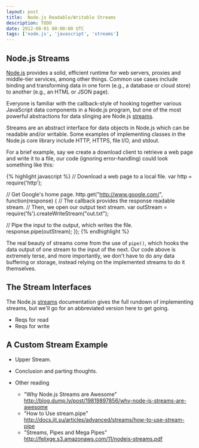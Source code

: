 ```yaml
---
layout: post
title:  Node.js Readable/Writable Streams
description: TODO
date: 2012-08-01 00:00:00 UTC
tags: ['node.js', 'javascript', 'streams']
---
```


## Node.js Streams

[Node.js][nodejs] provides a solid, efficient runtime for web servers,
proxies and middle-tier services, among other things. Common use cases include
binding and transforming data in one form (e.g., a database or cloud store) to
another (e.g., an HTML or JSON page).

Everyone is familiar with the callback-style of hooking together various
JavaScript data components in a Node.js program, but one of the most powerful
abstractions for data slinging are Node.js [streams][streams].

Streams are an abstract interface for data objects in Node.js which can be
readable and/or writable. Some examples of implementing classes in the Node.js
core library include HTTP, HTTPS, file I/O, and stdout.

For a brief example, say we create a download client to retrieve
a web page and write it to a file, our code (ignoring error-handling) could
look something like this:

{% highlight javascript %}
// Download a web page to a local file.
var http = require('http');

// Get Google's home page.
http.get("http://www.google.com/", function(response) {
  // The callback provides the response readable stream.
  // Then, we open our output text stream.
  var outStream = require('fs').createWriteStream("out.txt");

  // Pipe the input to the output, which writes the file.
  response.pipe(outStream);
});
{% endhighlight %}

The real beauty of streams come from the use of `pipe()`, which hooks the data
output of one stream to the input of the next. Our code above is extremely
terse, and more importantly, we don't have to do any data buffering or storage,
instead relying on the implemented streams to do it themselves.

## The Stream Interfaces

The Node.js [streams][streams] documentation gives the full rundown of
implementing streams, but we'll go for an abbreviated version here to get
going.



- Reqs for read
- Reqs for write


## A Custom Stream Example

- Upper Stream.
- Conclusion and parting thoughts.


- Other reading
  - "Why Node.js Streams are Awesome" http://blog.dump.ly/post/19819897856/why-node-js-streams-are-awesome
  - "How to Use stream.pipe" http://docs.jit.su/articles/advanced/streams/how-to-use-stream-pipe
  - "Streams, Pipes and Mega Pipes" http://felixge.s3.amazonaws.com/11/nodejs-streams.pdf

[streams]: http://nodejs.org/api/stream.html
[nodejs]: http://nodejs.org
